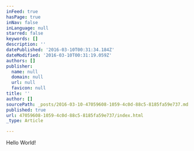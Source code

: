 ```yaml
---
inFeed: true
hasPage: true
inNav: false
inLanguage: null
starred: false
keywords: []
description: ''
datePublished: '2016-03-10T00:31:34.184Z'
dateModified: '2016-03-10T00:31:19.059Z'
authors: []
publisher:
  name: null
  domain: null
  url: null
  favicon: null
title: ''
author: []
sourcePath: _posts/2016-03-10-47059608-1059-4c0d-88c5-8185fa59e737.md
published: true
url: 47059608-1059-4c0d-88c5-8185fa59e737/index.html
_type: Article

---
```

Hello World!